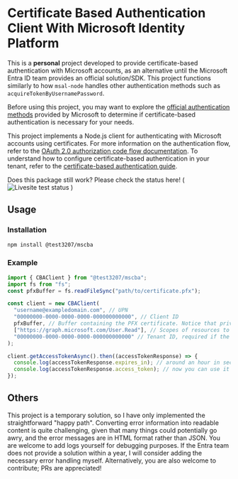 # Certificate Based Authentication Client With Microsoft Identity Platform

This is a **personal** project developed to provide certificate-based authentication with Microsoft accounts, as an alternative until the Microsoft Entra ID team provides an official solution/SDK. This project functions similarly to how `msal-node` handles other authentication methods such as `acquireTokenByUsernamePassword`.

Before using this project, you may want to explore the [official authentication methods](https://learn.microsoft.com/en-us/javascript/api/@azure/msal-node/clientapplication?view=msal-js-latest) provided by Microsoft to determine if certificate-based authentication is necessary for your needs.

This project implements a Node.js client for authenticating with Microsoft accounts using certificates. For more information on the authentication flow, refer to the [OAuth 2.0 authorization code flow documentation](https://learn.microsoft.com/en-us/entra/identity-platform/v2-oauth2-auth-code-flow). To understand how to configure certificate-based authentication in your tenant, refer to the [certificate-based authentication guide](https://learn.microsoft.com/en-us/entra/identity/authentication/how-to-certificate-based-authentication).

Does this package still work? Please check the status here! (![Livesite test status](https://github.com/test3207/ms_cert_based_authentication/actions/workflows/status-check.yml/badge.svg)
)

## Usage

### Installation

```bash
npm install @test3207/mscba
```

### Example

```javascript
import { CBAClient } from "@test3207/mscba";
import fs from "fs";
const pfxBuffer = fs.readFileSync("path/to/certificate.pfx");

const client = new CBAClient(
  "username@exampledomain.com", // UPN
  "00000000-0000-0000-0000-000000000000", // Client ID
  pfxBuffer, // Buffer containing the PFX certificate. Notice that private key is required.
  ["https://graph.microsoft.com/User.Read"], // Scopes of resources to accessm. This is an example to access graph API
  "00000000-0000-0000-0000-000000000000" // Tenant ID, required if the client app is not multi-tenant
);

client.getAccessTokenAsync().then((accessTokenResponse) => {
  console.log(accessTokenResponse.expires_in); // around an hour in seconds
  console.log(accessTokenResponse.access_token); // now you can use it for your requests
});

```

## Others

This project is a temporary solution, so I have only implemented the straightforward "happy path". Converting error information into readable content is quite challenging, given that many things could potentially go awry, and the error messages are in HTML format rather than JSON. You are welcome to add logs yourself for debugging purposes. If the Entra team does not provide a solution within a year, I will consider adding the necessary error handling myself. Alternatively, you are also welcome to contribute; PRs are appreciated!
